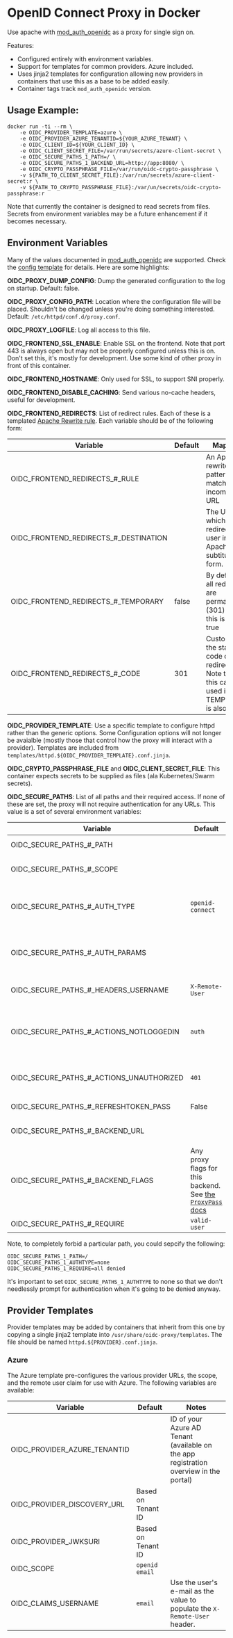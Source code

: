 # OpenID Connect Proxy in Docker

Use apache with [mod_auth_openidc](https://oasis.rancher.localhost/probe) as a proxy for
single sign on.

Features:

- Configured entirely with environment variables.
- Support for templates for common providers. Azure included.
- Uses jinja2 templates for configuration allowing new providers
  in containers that use this as a base to be added easily.
- Container tags track `mod_auth_openidc` version.

## Usage Example:

```
docker run -ti --rm \
    -e OIDC_PROVIDER_TEMPLATE=azure \
    -e OIDC_PROVIDER_AZURE_TENANTID=${YOUR_AZURE_TENANT} \
    -e OIDC_CLIENT_ID=${YOUR_CLIENT_ID} \
    -e OIDC_CLIENT_SECRET_FILE=/var/run/secrets/azure-client-secret \
    -e OIDC_SECURE_PATHS_1_PATH=/ \
    -e OIDC_SECURE_PATHS_1_BACKEND_URL=http://app:8080/ \
    -e OIDC_CRYPTO_PASSPHRASE_FILE=/var/run/oidc-crypto-passphrase \
    -v ${PATH_TO_CLIENT_SECRET_FILE}:/var/run/secrets/azure-client-secret:r \
    -v ${PATH_TO_CRYPTO_PASSPHRASE_FILE}:/var/un/secrets/oidc-crypto-passphrase:r
```

Note that currently the container is designed to read secrets from files. Secrets from
environment variables may be a future enhancement if it becomes necessary.

## Environment Variables

Many of the values documented in [mod_auth_openidc](https://github.com/zmartzone/mod_auth_openidc/blob/master/auth_openidc.conf)
are supported. Check the [config template](tempaltes/httpd.conf.jinja) for details. Here are some highlights:

**OIDC_PROXY_DUMP_CONFIG**: Dump the generated configuration to the log on startup. Default: false.

**OIDC_PROXY_CONFIG_PATH**: Location where the configuration file will be placed. Shouldn't be changed unless
you're doing something interested. Default: `/etc/httpd/conf.d/proxy.conf`.

**OIDC_PROXY_LOGFILE**: Log all access to this file.

**OIDC_FRONTEND_SSL_ENABLE**: Enable SSL on the frontend. Note that port 443 is always open but may not be properly
configured unless this is on. Don't set this, it's mostly for development. Use some kind of other proxy in front
of this container.

**OIDC_FRONTEND_HOSTNAME**: Only used for SSL, to support SNI properly.

**OIDC_FRONTEND_DISABLE_CACHING**: Send various no-cache headers, useful for development.

**OIDC_FRONTEND_REDIRECTS**: List of redirect rules. Each of these is a templated
[Apache Rewrite rule](https://httpd.apache.org/docs/current/mod/mod_rewrite.html). Each variable should
be of the following form:

| Variable | Default | Mapping |
| -------- | ------- | ------- |
| OIDC_FRONTEND_REDIRECTS_#_RULE | | An Apache rewrite pattern to match the incoming URL |
| OIDC_FRONTEND_REDIRECTS_#_DESTINATION | | The URL to which to redirect the user in Apache subtitution form. |
| OIDC_FRONTEND_REDIRECTS_#_TEMPORARY | false | By default, all redirects are permanent (301) unless this is set to true |
| OIDC_FRONTEND_REDIRECTS_#_CODE | 301 | Customize the status code of the redirect. Note that this can't be used if TEMPORARY is also set |

**OIDC_PROVIDER_TEMPLATE**: Use a specific template to configure httpd rather than the generic options. Some
Configuration options will not longer be avaialble (mostly those that control how the proxy will interact with
a provider). Templates are included from `templates/httpd.${OIDC_PROVIDER_TEMPLATE}.conf.jinja`.

**OIDC_CRYPTO_PASSPHRASE_FILE** and **OIDC_CLIENT_SECRET_FILE**: This container expects secrets to be supplied
as files (ala Kubernetes/Swarm secrets).

**OIDC_SECURE_PATHS**: List of all paths and their required access. If none of these are set, the proxy
will not require authentication for any URLs. This value is a set of several environment variables:

| Variable | Default | Mapping |
|----------|---------|---------|
| OIDC_SECURE_PATHS_#_PATH | | URL path for which this rule applies. |
| OIDC_SECURE_PATHS_#_SCOPE| | Optional. Define scopes specific to this path. |
| OIDC_SECURE_PATHS_#_AUTH_TYPE| `openid-connect` | The Apache authentication type for this path. Use "none" to disable authenticate |
| OIDC_SECURE_PATHS_#_AUTH_PARAMS | | Optional. Add parameters to send to the authorization endpoint of the provider. |
| OIDC_SECURE_PATHS_#_HEADERS_USERNAME | `X-Remote-User` | Header in which to send the user's username |
| OIDC_SECURE_PATHS_#_ACTIONS_NOTLOGGEDIN | `auth` | Action to take when a request it not authenticated. Can be `auth` or `401`, authenticate or issue a 401. |
| OIDC_SECURE_PATHS_#_ACTIONS_UNAUTHORIZED | `401` | Action to take when a user is authenticated but does not pass authorization checks. |
| OIDC_SECURE_PATHS_#_REFRESHTOKEN_PASS | False | Corresponds to `OIDCPassRefreshToken`. |
| OIDC_SECURE_PATHS_#_BACKEND_URL | | Required. URL of the backend for this frontend url. |
| OIDC_SECURE_PATHS_#_BACKEND_FLAGS | Any proxy flags for this backend. See [the `ProxyPass` docs](https://httpd.apache.org/docs/2.4/mod/mod_proxy.html#proxypass) |
| OIDC_SECURE_PATHS_#_REQUIRE | `valid-user` | Rule for this location. |

Note, to completely forbid a particular path, you could sepcify the following:

```dotenv
OIDC_SECURE_PATHS_1_PATH=/
OIDC_SECURE_PATHS_1_AUTHTYPE=none
OIDC_SECURE_PATHS_1_REQUIRE=all denied
```

It's important to set `OIDC_SECURE_PATHS_1_AUTHTYPE` to none so that we don't needlessly
prompt for authentication when it's going to be denied anyway.

## Provider Templates

Provider templates may be added by containers that inherit from this one by copying a single
jinja2 template into `/usr/share/oidc-proxy/templates`. The file should be named `httpd.${PROVIDER}.conf.jinja`.

### Azure

The Azure template pre-configures the various provider URLs, the scope, and the remote user claim for use with
Azure. The following variables are available:

| Variable | Default | Notes |
|----------|---------|-------|
| OIDC_PROVIDER_AZURE_TENANTID | | ID of your Azure AD Tenant (available on the app registration overview in the portal) |
| OIDC_PROVIDER_DISCOVERY_URL | Based on Tenant ID | |
| OIDC_PROVIDER_JWKSURI | Based on Tenant ID | |
| OIDC_SCOPE | `openid email` | |
| OIDC_CLAIMS_USERNAME | `email` | Use the user's e-mail as the value to populate the `X-Remote-User` header. |
